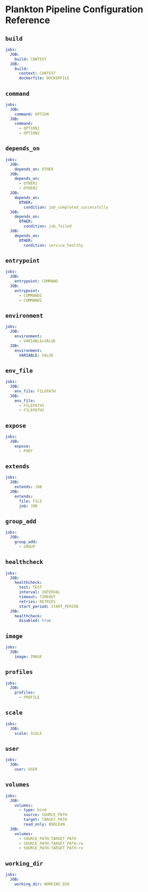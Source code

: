 # Plankton Pipeline Configuration Reference

<!-- Services or jobs?
The pipeline jobs are under the `services` key
because the Compose Specification defines the components as "services".
But, for CI/CD purposes, it would be better to call it "jobs". -->

## `build`

```yaml
jobs:
  JOB:
    build: CONTEXT
  JOB:
    build:
      context: CONTEXT
      dockerfile: DOCKERFILE
```

## `command`

```yaml
jobs:
  JOB:
    command: OPTION
  JOB:
    command:
      - OPTION1
      - OPTION2
```

<!-- TODO ??? credential_spec

```yaml
jobs:
  JOB:
    credential_spec:
``` -->

## `depends_on`

```yaml
jobs:
  JOB:
    depends_on: OTHER
  JOB:
    depends_on:
      - OTHER1
      - OTHER2
  JOB:
    depends_on:
      OTHER:
        condition: job_completed_successfully
  JOB:
    depends_on:
      OTHER:
        condition: job_failed
  JOB:
    depends_on:
      OTHER:
        condition: service_healthy
```

<!--
service_started 
service_completed_successfully
service_failed
-->

## `entrypoint`

```yaml
jobs:
  JOB:
    entrypoint: COMMAND
  JOB:
    entrypoint:
      - COMMAND1
      - COMMAND2
```

## `environment`

```yaml
jobs:
  JOB:
    environment:
      - VARIABLE=VALUE
  JOB:
    environment:
      VARIABLE: VALUE
```

## `env_file`

```yaml
jobs:
  JOB:
    env_file: FILEPATH
  JOB:
    env_file:
      - FILEPATH1
      - FILEPATH2
```

## `expose`

```yaml
jobs:
  JOB:
    expose:
      - PORT
```

## `extends`

```yaml
jobs:
  JOB:
    extends: JOB
  JOB:
    extends:
      file: FILE
      job: JOB
```

## `group_add`

```yaml
jobs:
  JOB:
    group_add:
      - GROUP
```

## `healthcheck`

```yaml
jobs:
  JOB:
    healthcheck:
      test: TEST
      interval: INTERVAL
      timeout: TIMEOUT
      retries: RETRIES
      start_period: START_PERIOD
  JOB:
    healthcheck:
      disabled: true
```

## `image`

```yaml
jobs:
  JOB:
    image: IMAGE
```

## `profiles`

```yaml
jobs:
  JOB:
    profiles:
      - PROFILE
```

## `scale`

```yaml
jobs:
  JOB:
    scale: SCALE
```

<!-- [DEPRECATED] -->

## `user`

```yaml
jobs:
  JOB:
    user: USER
```

## `volumes`

```yaml
jobs:
  JOB:
    volumes:
      - type: bind
        source: SOURCE_PATH
        target: TARGET_PATH
        read_only: BOOLEAN
  JOB:
    volumes:
      - SOURCE_PATH:TARGET_PATH
      - SOURCE_PATH:TARGET_PATH:rw
      - SOURCE_PATH:TARGET_PATH:ro
```

## `working_dir`

```yaml
jobs:
  JOB:
    working_dir: WORKING_DIR
```

<!-- ## configs -->
<!-- ## networks -->
<!-- ## secrets -->
<!-- ## services.SERVICE.blkio_config -->
<!-- ## services.SERVICE.build.args -->
<!-- ## services.SERVICE.build.cache_from -->
<!-- ## services.SERVICE.build.labels -->
<!-- ## services.SERVICE.build.shm_size -->
<!-- ## services.SERVICE.cpu_count -->
<!-- ## services.SERVICE.cpu_percent -->
<!-- ## services.SERVICE.cpu_shares -->
<!-- ## services.SERVICE.cpu_period -->
<!-- ## services.SERVICE.cpu_quota -->
<!-- ## services.SERVICE.cpu_rt_runtime -->
<!-- ## services.SERVICE.cpu_rt_period -->
<!-- ## services.SERVICE.cpus [DEPRECATED] -->
<!-- ## services.SERVICE.cpuset -->
<!-- ## services.SERVICE.cap_add -->
<!-- ## services.SERVICE.cap_drop -->
<!-- ## services.SERVICE.cgroup_parent -->
<!-- ## services.SERVICE.configs -->
<!-- ## services.SERVICE.container_name -->
<!-- ## services.SERVICE.deploy -->
<!-- ## services.SERVICE.device_cgroup_rules -->
<!-- ## services.SERVICE.devices -->
<!-- ## services.SERVICE.dns -->
<!-- ## services.SERVICE.dns_opt -->
<!-- ## services.SERVICE.dns_search -->
<!-- ## services.SERVICE.domainname -->
<!-- ## services.SERVICE.external_links -->
<!-- ## services.SERVICE.extra_hosts -->
<!-- ## services.SERVICE.hostname -->
<!-- ## services.SERVICE.init [???] -->
<!-- ## services.SERVICE.ipc -->
<!-- ## services.SERVICE.isolation -->
<!-- ## services.SERVICE.labels -->
<!-- ## services.SERVICE.links -->
<!-- ## services.SERVICE.logging -->
<!-- ## services.SERVICE.network_mode -->
<!-- ## services.SERVICE.networks -->
<!-- ## services.SERVICE.mac_address -->
<!-- ## services.SERVICE.mem_limit [DEPRECATED] -->
<!-- ## services.SERVICE.mem_reservation [DEPRECATED] -->
<!-- ## services.SERVICE.mem_swappiness -->
<!-- ## services.SERVICE.memswap_limit -->
<!-- ## services.SERVICE.oom_kill_disable -->
<!-- ## services.SERVICE.oom_score_adj -->
<!-- ## services.SERVICE.pid -->
<!-- ## services.SERVICE.pid_limit -->
<!-- ## services.SERVICE.platform [???] -->
<!-- ## services.SERVICE.ports -->
<!-- ## services.SERVICE.privileged -->
<!-- ## services.SERVICE.pull_policy [???] -->
<!-- ## services.SERVICE.read_only -->
<!-- ## services.SERVICE.restart -->
<!-- ## services.SERVICE.runtime [DEPRECATED] -->
<!-- ## services.SERVICE.secrets -->
<!-- ## services.SERVICE.security_opt [???] -->
<!-- ## services.SERVICE.shm_size -->
<!-- ## services.SERVICE.stdin_open -->
<!-- ## services.SERVICE.stop_grace_period -->
<!-- ## services.SERVICE.stop_signal -->
<!-- ## services.SERVICE.sysctls -->
<!-- ## services.SERVICE.tmpfs -->
<!-- ## services.SERVICE.tty -->
<!-- ## services.SERVICE.ulimits -->
<!-- ## services.SERVICE.userns_mode -->
<!-- ## services.SERVICE.volumes[i].type volume -->
<!-- ## services.SERVICE.volumes[i].type tmpfs -->
<!-- ## services.SERVICE.volumes[i].type npipe -->
<!-- ## services.SERVICE.volumes[i].bind -->
<!-- ## services.SERVICE.volumes[i].volume -->
<!-- ## services.SERVICE.volumes[i].tmpfs -->
<!-- ## services.SERVICE.volumes[i].consistency -->
<!-- ## services.SERVICE.volumes_from -->
<!-- ## version [DEPRECATED] -->
<!-- ## volumes -->
